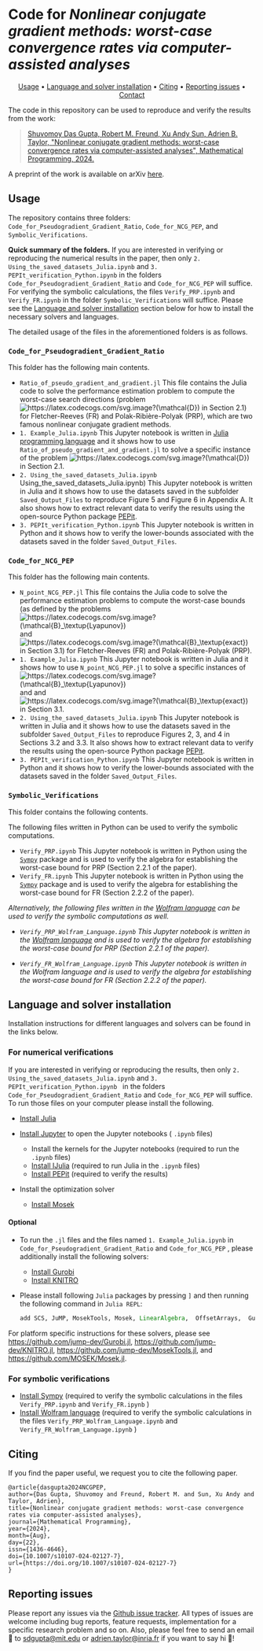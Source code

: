 # Code for *Nonlinear conjugate gradient methods: worst-case convergence rates via computer-assisted analyses*

<p align="center">
  <a href="#Usage">Usage</a> •
   <a href="#Language and solver installation">Language and solver installation</a> •
  <a href="#Citing">Citing</a> •
  <a href="#Reporting issues">Reporting issues</a> •
  <a href="#Contact">Contact</a> 
</p>


The code in this repository can be used to reproduce and verify the results from the work:

> [Shuvomoy Das Gupta, Robert M. Freund, Xu Andy Sun, Adrien B. Taylor, "Nonlinear conjugate gradient methods: worst-case convergence rates via computer-assisted analyses", Mathematical Programming, 2024.](https://link.springer.com/article/10.1007/s10107-024-02127-7) 

A preprint of the work is available on arXiv [here](https://arxiv.org/pdf/2301.01530.pdf).

## Usage

The repository contains three folders:  `Code_for_Pseudogradient_Gradient_Ratio`,  `Code_for_NCG_PEP`, and `Symbolic_Verifications`. 

**Quick summary of the folders.** If you are interested in verifying or reproducing the numerical results in the paper, then only  `2. Using_the_saved_datasets_Julia.ipynb` and `3. PEPIt_verification_Python.ipynb` in the folders   `Code_for_Pseudogradient_Gradient_Ratio` and  `Code_for_NCG_PEP` will suffice. For verifying the symbolic calculations, the files  `Verify_PRP.ipynb` and `Verify_FR.ipynb` in the folder `Symbolic_Verifications` will suffice. Please see the [Language and solver installation](#custom_anchor_name) section below for how to install the necessary solvers and languages. 

The detailed usage of the files in the aforementioned  folders is as follows.

###  `Code_for_Pseudogradient_Gradient_Ratio` 

This folder has the following main contents.

* `Ratio_of_pseudo_gradient_and_gradient.jl` This file contains the Julia code to solve the performance estimation problem to compute the worst-case search directions (problem <img src="https://latex.codecogs.com/svg.image?(\mathcal{D})" title="https://latex.codecogs.com/svg.image?(\mathcal{D})" /> in Section 2.1) for  Fletcher-Reeves (FR) and Polak-Ribière-Polyak (PRP), which are two famous nonlinear conjugate gradient methods. 
* `1. Example_Julia.ipynb` This Jupyter notebook is written in [Julia programming language](https://julialang.org/) and it shows how to use `Ratio_of_pseudo_gradient_and_gradient.jl` to solve a specific instance of the problem <img src="https://latex.codecogs.com/svg.image?(\mathcal{D})" title="https://latex.codecogs.com/svg.image?(\mathcal{D})" /> in Section 2.1.
* `2. Using_the_saved_datasets_Julia.ipynb` Using_the_saved_datasets_Julia.ipynb) This Jupyter notebook is written in Julia and it shows how to use the datasets saved in the subfolder `Saved_Output_Files` to reproduce Figure 5 and Figure 6 in Appendix A. It also shows how to extract relevant data to verify the results using the open-source Python package [PEPit](https://github.com/PerformanceEstimation/PEPit).
* `3. PEPIt_verification_Python.ipynb` This Jupyter notebook is written in Python and it shows how to verify the lower-bounds associated with the datasets saved in the folder `Saved_Output_Files`. 

###  `Code_for_NCG_PEP`

This folder has the following main contents. 

* `N_point_NCG_PEP.jl` This file contains the Julia code to solve the performance estimation problems to compute the worst-case bounds (as defined by the problems <img src="https://latex.codecogs.com/svg.image?(\mathcal{B}_\textup{Lyapunov})" title="https://latex.codecogs.com/svg.image?(\mathcal{B}_\textup{Lyapunov})" /> and <img src="https://latex.codecogs.com/svg.image?(\mathcal{B}_\textup{exact})" title="https://latex.codecogs.com/svg.image?(\mathcal{B}_\textup{exact})" /> in Section 3.1) for  Fletcher-Reeves (FR) and Polak-Ribière-Polyak (PRP).
* `1. Example_Julia.ipynb` This Jupyter notebook is written in Julia and it shows how to use `N_point_NCG_PEP.jl` to solve a specific instances of <img src="https://latex.codecogs.com/svg.image?(\mathcal{B}_\textup{Lyapunov})" title="https://latex.codecogs.com/svg.image?(\mathcal{B}_\textup{Lyapunov})" /> and and <img src="https://latex.codecogs.com/svg.image?(\mathcal{B}_\textup{exact})" title="https://latex.codecogs.com/svg.image?(\mathcal{B}_\textup{exact})" /> in Section 3.1.
* `2. Using_the_saved_datasets_Julia.ipynb`  This Jupyter notebook is written in Julia and it shows how to use the datasets saved in the subfolder `Saved_Output_Files` to reproduce Figures 2, 3, and 4 in Sections 3.2 and 3.3. It also shows how to extract relevant data to verify the results using the open-source Python package [PEPit](https://github.com/PerformanceEstimation/PEPit).
* `3. PEPIt_verification_Python.ipynb` This Jupyter notebook is written in Python and it shows how to verify the lower-bounds associated with the datasets saved in the folder `Saved_Output_Files`. 

### `Symbolic_Verifications`

This folder contains the following contents. 

The following files written in Python can be used to verify the symbolic computations.

* `Verify_PRP.ipynb` This Jupyter notebook is written in Python using the [`Sympy`](https://www.sympy.org/en/index.html)  package and is used to verify the algebra for establishing the  worst-case bound for PRP (Section 2.2.1 of the paper).
* `Verify_FR.ipynb` This Jupyter notebook is written in Python using the [`Sympy`](https://www.sympy.org/en/index.html)  package and is used to verify the algebra for establishing the  worst-case bound for FR (Section 2.2.2 of the paper).

*Alternatively, the following files written in the [Wolfram language](https://nicoguaro.github.io/posts/wolfram_jupyter/) can be used to verify the symbolic computations as well.* 

* *`Verify_PRP_Wolfram_Language.ipynb` This Jupyter notebook is written in the [Wolfram language](https://nicoguaro.github.io/posts/wolfram_jupyter/)  and is used to verify the algebra for establishing the  worst-case bound for PRP (Section 2.2.1 of the paper).*

* *`Verify_FR_Wolfram_Language.ipynb` This Jupyter notebook is written in the Wolfram language and is used to verify the algebra for establishing the  worst-case bound for FR (Section 2.2.2 of the paper).*

<a name="custom_anchor_name"></a>
## Language and solver installation

Installation instructions for different languages and solvers can be found in the links below. 

### For numerical verifications

If you are interested in verifying or reproducing the results, then only  `2. Using_the_saved_datasets_Julia.ipynb` and `3. PEPIt_verification_Python.ipynb ` in the folders `Code_for_Pseudogradient_Gradient_Ratio` and   `Code_for_NCG_PEP`  will suffice. To run those files on your computer please install the following.

* [Install Julia](https://julialang.org/downloads/) 

* [Install Jupyter](https://jupyter.org/install) to open the Jupyter notebooks ( `.ipynb` files) 
  * Install the kernels for the Jupyter notebooks (required to run the `.ipynb` files)
  * [Install IJulia](https://github.com/JuliaLang/IJulia.jl) (required to run Julia in the `.ipynb` files)
  * [Install PEPit](https://pypi.org/project/PEPit/) (required to verify the results)
  
* Install the optimization solver

  * [Install Mosek](https://www.mosek.com/downloads/) 

#### Optional

* To run the `.jl` files and the files named `1. Example_Julia.ipynb` in   `Code_for_Pseudogradient_Gradient_Ratio` and  `Code_for_NCG_PEP` , please additionally  install the following solvers:

  * [Install Gurobi](https://www.gurobi.com/downloads/)
  * [Install KNITRO](https://www.artelys.com/solvers/knitro/)

* Please install following `Julia` packages by pressing `]` and then running  the following command in `Julia REPL`:

  ```julia
  add SCS, JuMP, MosekTools, Mosek, LinearAlgebra,  OffsetArrays,  Gurobi, Ipopt, JLD2, Distributions, OrderedCollections, BenchmarkTools, DiffOpt, SparseArrays, KNITRO
  ```

For platform specific instructions for these solvers, please see https://github.com/jump-dev/Gurobi.jl, https://github.com/jump-dev/KNITRO.jl, https://github.com/jump-dev/MosekTools.jl, and https://github.com/MOSEK/Mosek.jl. 

### For symbolic verifications

* [Install Sympy](https://docs.sympy.org/latest/install.html#installation) (required to verify the symbolic calculations in the files `Verify_PRP.ipynb`  and `Verify_FR.ipynb` )
* [Install Wolfram language](https://nicoguaro.github.io/posts/wolfram_jupyter/) (required to verify the symbolic calculations in the files `Verify_PRP_Wolfram_Language.ipynb`  and `Verify_FR_Wolfram_Language.ipynb` )

## Citing

If you find the paper useful, we request you to cite the following paper.

```
@article{dasgupta2024NCGPEP,
author={Das Gupta, Shuvomoy and Freund, Robert M. and Sun, Xu Andy and Taylor, Adrien},
title={Nonlinear conjugate gradient methods: worst-case convergence rates via computer-assisted analyses},
journal={Mathematical Programming},
year={2024},
month={Aug},
day={22},
issn={1436-4646},
doi={10.1007/s10107-024-02127-7},
url={https://doi.org/10.1007/s10107-024-02127-7}
}
```

## Reporting issues
Please report any issues via the [Github issue tracker](https://github.com/Shuvomoy/NExOS.jl/issues). All types of issues are welcome including bug reports, feature requests, implementation for a specific research problem and so on. Also, please feel free to send an email :email: to [sdgupta@mit.edu](mailto:sdgupta@mit.edu) or [adrien.taylor@inria.fr](mailto:adrien.taylor@inria.fr) if you want to say hi :rocket:!	



